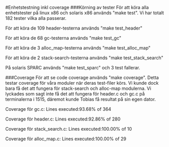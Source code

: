 #Enhetstestning inkl coverage
###Körning av tester
För att köra alla enhetstester på linux x86 och solaris x86 används "make test". 
Vi har totalt 182 tester vilka alla passerar.  

För att köra de 109 header-testerna används "make test_header" 

För att köra de 68 gc-testerna används "make test_gc"

För att köra de 3 alloc_map-testerna används "make test_alloc_map" 

För att köra de 2 stack-search-testerna används "make test_stack_search" 

På solaris SPARC används "make test_sparc" och 3 test fallerar.

###Coverage
För att se code coverage används "make coverage". Detta testar coverage för våra moduler när deras test-filer körs. Vi kunde dock bara få det att fungera för stack-search och alloc-map modulerna. Vi lyckades som sagt inte få det att fungera för header.c och gc.c på terminalerna i 1515, däremot kunde Tobias få resultat på sin egen dator.

Coverage för gc.c: Lines executed:93.68% of 364

Coverage för header.c: Lines executed:92.86% of 280

Coverage för stack_search.c: Lines executed:100.00% of 10

Coverage för alloc_map.c: Lines executed:100.00% of 29

